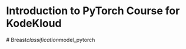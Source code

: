 # Introduction to PyTorch Course for KodeKloud
#   B r e a s t _ c l a s s i f i c a t i o n _ m o d e l _ p y t o r c h  
 